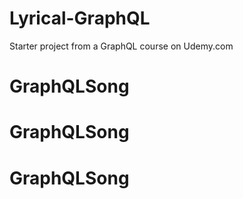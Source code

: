 # Lyrical-GraphQL
Starter project from a GraphQL course on Udemy.com
# GraphQLSong
# GraphQLSong
# GraphQLSong
